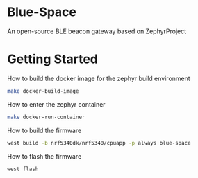 # Blue-Space
An open-source BLE beacon gateway based on ZephyrProject

# Getting Started

How to build the docker image for the zephyr build environment
```bash
make docker-build-image
```

How to enter the zephyr container
```bash
make docker-run-container
```

How to build the firmware
```bash
west build -b nrf5340dk/nrf5340/cpuapp -p always blue-space
```

How to flash the firmware
```bash
west flash
```